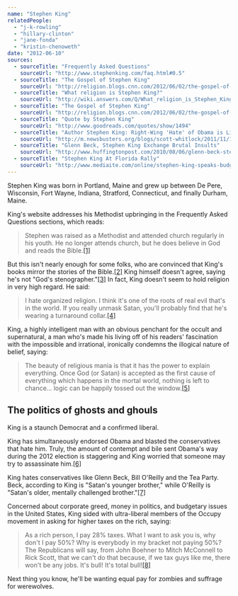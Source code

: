 ```yaml
---
name: "Stephen King"
relatedPeople:
  - "j-k-rowling"
  - "hillary-clinton"
  - "jane-fonda"
  - "kristin-chenoweth"
date: "2012-06-10"
sources:
  - sourceTitle: "Frequently Asked Questions"
    sourceUrl: "http://www.stephenking.com/faq.html#0.5"
  - sourceTitle: "The Gospel of Stephen King"
    sourceUrl: "http://religion.blogs.cnn.com/2012/06/02/the-gospel-of-stephen-king/"
  - sourceTitle: "What religion is Stephen King?"
    sourceUrl: "http://wiki.answers.com/Q/What_religion_is_Stephen_King"
  - sourceTitle: "The Gospel of Stephen King"
    sourceUrl: "http://religion.blogs.cnn.com/2012/06/02/the-gospel-of-stephen-king/"
  - sourceTitle: "Quote by Stephen King"
    sourceUrl: "http://www.goodreads.com/quotes/show/1494"
  - sourceTitle: "Author Stephen King: Right-Wing 'Hate' of Obama is Like Anger That Led to JFK's Murder"
    sourceUrl: "http://m.newsbusters.org/blogs/scott-whitlock/2011/11/11/stephen-king-right-wing-hate-obama-anger-led-jfks-murder"
  - sourceTitle: "Glenn Beck, Stephen King Exchange Brutal Insults"
    sourceUrl: "http://www.huffingtonpost.com/2010/08/06/glenn-beck-stephen-king-e_n_673658.html"
  - sourceTitle: "Stephen King At Florida Rally"
    sourceUrl: "http://www.mediaite.com/online/stephen-king-speaks-budget-cut-protest-says-florida-governor-should-star-in-his-next-horror-novel/"
---
```


Stephen King was born in Portland, Maine and grew up between De Pere, Wisconsin, Fort Wayne, Indiana, Stratford, Connecticut, and finally Durham, Maine.

King's website addresses his Methodist upbringing in the Frequently Asked Questions sections, which reads:

>Stephen was raised as a Methodist and attended church regularly in his youth. He no longer attends church, but he does believe in God and reads the Bible.<a class="source-citation" href="http://www.stephenking.com/faq.html#0.5" title="Frequently Asked Questions">[1]</a>

But this isn't nearly enough for some folks, who are convinced that King's books mirror the stories of the Bible.<a class="source-citation" href="http://religion.blogs.cnn.com/2012/06/02/the-gospel-of-stephen-king/" title="The Gospel of Stephen King">[2]</a> King himself doesn't agree, saying he's not "God's stenographer."<a class="source-citation" href="http://wiki.answers.com/Q/What_religion_is_Stephen_King" title="What religion is Stephen King?">[3]</a> In fact, King doesn't seem to hold religion in very high regard. He said:

>I hate organized religion. I think it's one of the roots of real evil that's in the world. If you really unmask Satan, you'll probably find that he's wearing a turnaround collar.<a class="source-citation" href="http://religion.blogs.cnn.com/2012/06/02/the-gospel-of-stephen-king/" title="The Gospel of Stephen King">[4]</a>

King, a highly intelligent man with an obvious penchant for the occult and supernatural, a man who's made his living off of his readers' fascination with the impossible and irrational, ironically condemns the illogical nature of belief, saying:

>The beauty of religious mania is that it has the power to explain everything. Once God (or Satan) is accepted as the first cause of everything which happens in the mortal world, nothing is left to chance… logic can be happily tossed out the window.<a class="source-citation" href="http://www.goodreads.com/quotes/show/1494" title="Quote by Stephen King">[5]</a>

## The politics of ghosts and ghouls

King is a staunch Democrat and a confirmed liberal.

King has simultaneously endorsed Obama and blasted the conservatives that hate him. Truly, the amount of contempt and bile sent Obama's way during the 2012 election is staggering and King worried that someone may try to assassinate him.<a class="source-citation" href="http://m.newsbusters.org/blogs/scott-whitlock/2011/11/11/stephen-king-right-wing-hate-obama-anger-led-jfks-murder" title="Author Stephen King: Right-Wing &apos;Hate&apos; of Obama is Like Anger That Led to JFK&apos;s Murder">[6]</a>

King hates conservatives like Glenn Beck, Bill O'Reilly and the Tea Party. Beck, according to King is "Satan's younger brother," while O'Reilly is "Satan's older, mentally challenged brother."<a class="source-citation" href="http://www.huffingtonpost.com/2010/08/06/glenn-beck-stephen-king-e_n_673658.html" title="Glenn Beck, Stephen King Exchange Brutal Insults">[7]</a>

Concerned about corporate greed, money in politics, and budgetary issues in the United States, King sided with ultra-liberal members of the Occupy movement in asking for higher taxes on the rich, saying:

>As a rich person, I pay 28% taxes. What I want to ask you is, why don't I pay 50%? Why is everybody in my bracket not paying 50%? The Republicans will say, from John Boehner to Mitch McConnell to Rick Scott, that we can't do that because, if we tax guys like me, there won't be any jobs. It's bull! It's total bull!<a class="source-citation" href="http://www.mediaite.com/online/stephen-king-speaks-budget-cut-protest-says-florida-governor-should-star-in-his-next-horror-novel/" title="Stephen King At Florida Rally">[8]</a>

Next thing you know, he'll be wanting equal pay for zombies and suffrage for werewolves.